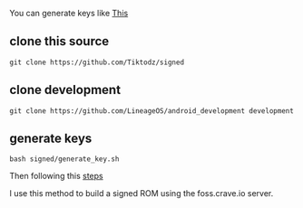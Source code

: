 
You can generate keys like [This](https://github.com/Tiktodz/sign/tree/14/lineage-priv/keys)

## clone this source

```
git clone https://github.com/Tiktodz/signed
```
## clone development

```
git clone https://github.com/LineageOS/android_development development
```

## generate keys

```
bash signed/generate_key.sh
```

Then following this [steps](https://gist.github.com/A2L5E0X1/54cb1b3a49030a9ebf8608b4e68073f5#part-2-setting-up-private-vendor-repo)

I use this method to build a signed ROM using the foss.crave.io server.
